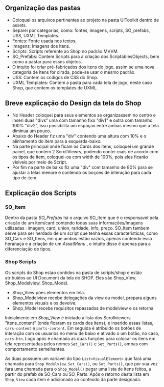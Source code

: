 ## Organização das pastas
- Coloquei os arquivos pertinentes ao projeto na pasta UIToolkit dentro de assets.
- Separei por categorias, como: fontes, imagens, scripts, SO_prefabs, USS, UXML Templates.
 - Fontes: Fonte usada nos textos.
 - Imagens: Imagens dos itens.
 - Scripts: Scripts referente ao Shop no padrão MVVM.
 - SO_Prefabs: Contem Scripts para a criação dos ScriptablesObjects, bem como a pastar para esses objetos.
  - O intuito foi criar pré-fabricados dos itens do jogo, assim se uma nova categoria de Itens for cirada, pode-se usar o mesmo padrão.
 - USS: Contem os codigos de CSS do Shop.
 - UXML Templates: Contem a pasta para cada tela de jogo, neste caso Shop, que contem os templates de UXML.


## Breve explicação do Design da tela do Shop
 - No Header coloquei para seus elementos se organizassem no centro e inseri duas "divs" uma com tamanho fixo "div1" e outra com tamanho 100% "div2", isso possibilita um espaçao entre  ambas mesmo que a tela diminua um pouco.
 - Abaixo do Header fiz uma "div" contendo uma altura com 10% e o alinhamento do item para a esquerda-baixo.
 - Na parte principal onde ficam os Cards dos itens, coloquei um grande painel, que contem 2 ScrollViewrs, podendo conter mais de acordo com os tipos de item, coloquei-os com width de 100%, pois eles ficarão visiveis por meio de Script.
 - Por fim na parte de baixo fiz uma "div" com tamanho de 80% para se ajustar a telas menore e contendo os boçoes de interação para cada tipo de item.

## Explicação dos Scripts
### SO_Item
Dentro da pasta _SO_Prefabs_ há o arquivo SO_Item que é o responsavel pela criação de um item/card contendo todas suas informações/imagens utilizadas : imagem, card, union, raridade, info, preço.
SO_Item tambem serve para ser herdado de um script que tenha essas caracteristicas, como SO_Cars e SO_Itens, em que ambos estão vazios, apenas contendo essa heranaça e a criação de um _AssetMenu_ , o intuito disso é apenas para a diferenciação de tipos.

### Shop Scripts
Os scripts do Shop estao contidos na pasta de scripts/shop e estão atribuidos ao UI Document da tela de SHOP. Eles são Shop_View, Shop_Modelview, Shop_Model. 
- Shop_View pões elementos em tela.
- Shop_Modelview recebe delegações da view ou model, prepara alguns elementos visuais e os devolve.
- Shop_Model recebe requisitos repassados de modelview e os retorna

Inicialmente em _Shop_View_ é iniciado a lista dos Scrollviewers "itens_content" (onde ficaram os cards dos itens), e inserido essas listas, `cars-content` e `parts-content`.
Em seguida é atribuido os botões de interação com os usuarios no menu de baixo e ativado o um botão, no caso, `cars-btn`.
Logo após é chamada as duas funções para colocar os itens em tela representadas pelos nomes `Set_Cars()` e `Set_Parts()`, ambas com comportamento semelhantes.

As duas possuem um variavel do tipo `List<VisualElement>` que fará uma chamada para `Shop_Modelview.Set_Cars()`, ou `Set_Parts()`, que por sua vez fará uma chamada para o `Shop_Model()` pegar uma lista de itens feitos, a partir do prefab de SO_Cars ou SO_Parts.
Após o retorno desta lista em `Shop_View` cada item é adicionado ao conteúdo da parte designada.

